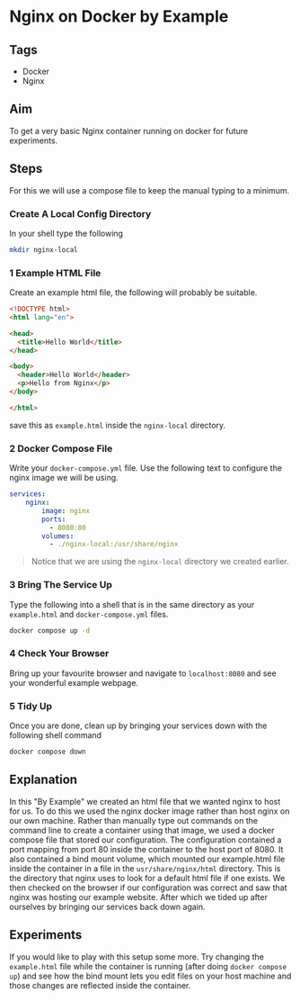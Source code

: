 # Nginx on Docker by Example

## Tags

- Docker
- Nginx

## Aim

To get a very basic Nginx container running on docker for future experiments.

## Steps

For this we will use a compose file to keep the manual typing to a minimum.

### Create A Local Config Directory

In your shell type the following
``` bash
mkdir nginx-local
```

### 1 Example HTML File

Create an example html file, the following will probably be suitable.
``` html
<!DOCTYPE html>
<html lang="en">

<head>
  <title>Hello World</title>
</head>

<body>
  <header>Hello World</header>
  <p>Hello from Nginx</p>
</body>

</html>
```
save this as `example.html` inside the `nginx-local` directory.

### 2 Docker Compose File

Write your `docker-compose.yml` file. Use the following text to configure the nginx image we will be using.
``` yml
services:
    nginx:
        image: nginx
        ports:
          - 8080:80
        volumes:
          - ./nginx-local:/usr/share/nginx
```
> Notice that we are using the `nginx-local` directory we created earlier.

### 3 Bring The Service Up

Type the following into a shell that is in the same directory as your `example.html` and `docker-compose.yml` files.
``` bash
docker compose up -d
```

### 4 Check Your Browser

Bring up your favourite browser and navigate to `localhost:8080` and see your wonderful example webpage.

### 5 Tidy Up

Once you are done, clean up by bringing your services down with the following shell command
``` bash
docker compose down
```

## Explanation

In this "By Example" we created an html file that we wanted nginx to host for us. To do this we used the nginx docker image rather than host nginx on our own machine. Rather than manually type out commands on the command line to create a container using that image, we used a docker compose file that stored our configuration. The configuration contained a port mapping from port 80 inside the container to the host port of 8080. It also contained a bind mount volume, which mounted our example.html file inside the container in a file in the `usr/share/nginx/html` directory. This is the directory that nginx uses to look for a default html file if one exists. We then checked on the browser if our configuration was correct and saw that nginx was hosting our example website. After which we tided up after ourselves by bringing our services back down again.

## Experiments

If you would like to play with this setup some more. Try changing the `example.html` file while the container is running (after doing `docker compose up`) and see how the bind mount lets you edit files on your host machine and those changes are reflected inside the container.